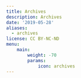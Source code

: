 ```yaml
---
title: Archives
description: Archives
date: '2019-05-28'
aliases:
  - archives
license: CC BY-NC-ND
menu:
    main: 
        weight: -70
        params:
            icon: archives
---
```

